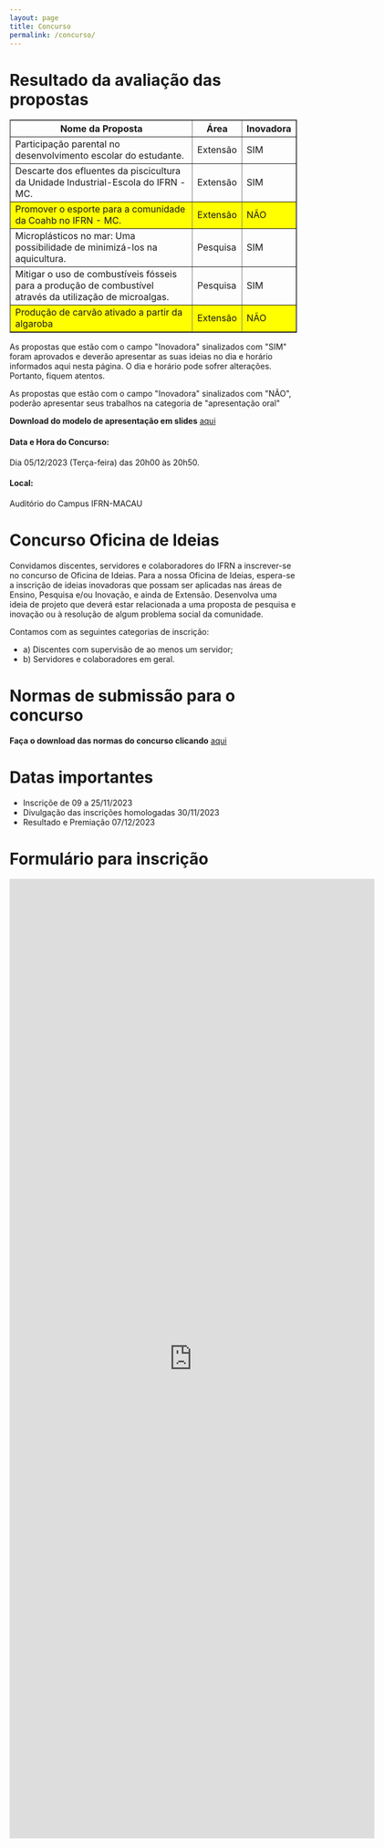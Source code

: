 ```yaml
---
layout: page
title: Concurso
permalink: /concurso/
---
```


# Resultado da avaliação das propostas



<table border="1">
    <tr>
        <th>Nome da Proposta</th>
        <th>Área</th>
        <th>Inovadora</th>
    </tr>
    <tr>
        <td>Participação parental no desenvolvimento escolar do estudante.</td>
        <td>Extensão</td>
        <td>SIM</td>
    </tr>
    <tr>
        <td>Descarte dos efluentes da piscicultura da Unidade Industrial-Escola do IFRN - MC.</td>
        <td>Extensão</td>
        <td>SIM</td>
    </tr>
    <tr style="background-color:yellow">
        <td>Promover o esporte para a comunidade da Coahb no IFRN - MC.</td>
        <td>Extensão</td>
        <td>NÃO</td>
    </tr>
    <tr>
        <td>Microplásticos no mar: Uma possibilidade de minimizá-los na aquicultura.</td>
        <td>Pesquisa</td>
        <td>SIM</td>
    </tr>
    <tr>
        <td>Mitigar o uso de combustíveis fósseis para a produção de combustível através da utilização de microalgas.</td>
        <td>Pesquisa</td>
        <td>SIM</td>
    </tr>
    <tr style="background-color:yellow">
        <td>Produção de carvão ativado a partir da algaroba</td>
        <td>Extensão</td>
        <td>NÃO</td>
    </tr>
  
</table>

<p>As propostas que estão com o campo "Inovadora" sinalizados com "SIM" foram aprovados e deverão apresentar as suas ideias no dia e horário informados aqui nesta página. O dia e horário pode sofrer alterações. Portanto, fiquem atentos. </p>

<p>As propostas que estão com o campo "Inovadora" sinalizados com "NÃO", poderão apresentar seus trabalhos  na categoria de "apresentação oral"</p>

**Download do modelo de apresentação em slides** <a href="https://drive.google.com/uc?export=download&id=1GJn8DzZo_Q3Hg836osWBDvfA78xF2f4o">aqui</a><br>


<h4>Data e Hora do Concurso: </h4>
Dia 05/12/2023 (Terça-feira) das 20h00 às 20h50.
<h4>Local: </h4>
Auditório do Campus IFRN-MACAU


# Concurso Oficina de Ideias

Convidamos discentes, servidores e colaboradores do IFRN a inscrever-se no concurso de Oficina de Ideias. Para a nossa Oficina de Ideias, espera-se a inscrição de ideias inovadoras que possam ser aplicadas nas áreas de Ensino, Pesquisa e/ou Inovação, e ainda de Extensão. Desenvolva uma ideia de projeto que deverá estar relacionada a uma proposta de pesquisa e inovação ou à resolução de algum problema social da comunidade.

Contamos com as seguintes categorias de inscrição:
- a) Discentes com supervisão de ao menos um servidor;
- b) Servidores e colaboradores em geral.

# Normas de submissão para o concurso

 
 **Faça o download das normas do concurso clicando** <a href="https://drive.google.com/uc?export=download&id=1qsVGXriVEaGYPiTC9sRLKPYggj1XetlM">aqui</a><br>

# Datas importantes
- Inscriçõe de 09 a 25/11/2023
- Divulgação das inscrições homologadas  30/11/2023	
- Resultado e Premiação  07/12/2023


# Formulário para inscrição

<iframe src="https://docs.google.com/forms/d/e/1FAIpQLScOKYym4I0zNox7TyRaGSkogZm8TcMe7LODqHDbAgxn7kx5ww/viewform?embedded=true" width="640" height="1683" frameborder="0" marginheight="0" marginwidth="0">A carregar…</iframe>
